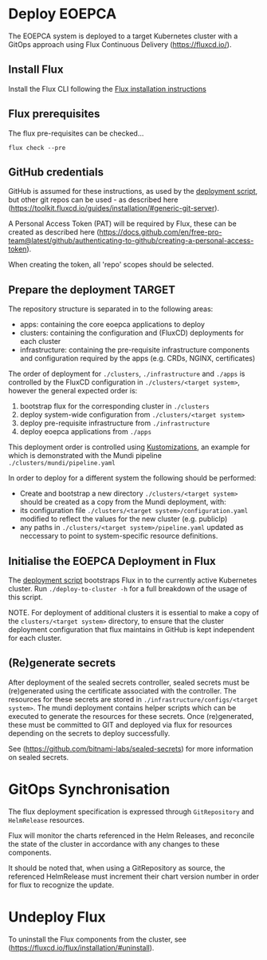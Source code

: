 # Deploy EOEPCA

The EOEPCA system is deployed to a target Kubernetes cluster with a GitOps approach using Flux Continuous Delivery (https://fluxcd.io/).

## Install Flux

Install the Flux CLI following the [Flux installation instructions](https://fluxcd.io/flux/installation/#install-the-flux-cli)

## Flux prerequisites

The flux pre-requisites can be checked...

```
flux check --pre
```

## GitHub credentials

GitHub is assumed for these instructions, as used by the [deployment script](./deploy-to-cluster), but other git repos can be used - as described here (https://toolkit.fluxcd.io/guides/installation/#generic-git-server).

A Personal Access Token (PAT) will be required by Flux, these can be created as described here (https://docs.github.com/en/free-pro-team@latest/github/authenticating-to-github/creating-a-personal-access-token).

When creating the token, all 'repo' scopes should be selected.

## Prepare the deployment TARGET

The repository structure is separated in to the following areas:
- apps: containing the core eoepca applications to deploy
- clusters: containing the configuration and (FluxCD) deployments for each cluster
- infrastructure: containing the pre-requisite infrastructure components and configuration required by the apps (e.g. CRDs, NGINX, certificates)

The order of deployment for `./clusters`, `./infrastructure` and `./apps` is controlled by the FluxCD configuration in `./clusters/<target system>`, however the general expected order is:
1. bootstrap flux for the corresponding cluster in `./clusters`
2. deploy system-wide configuration from `./clusters/<target system>`
3. deploy pre-requisite infrastructure from `./infrastructure`
4. deploy eoepca applications from `./apps`

This deployment order is controlled using [Kustomizations](https://fluxcd.io/flux/components/kustomize/kustomization/), an example for which is demonstrated with the Mundi pipeline `./clusters/mundi/pipeline.yaml`

In order to deploy for a different system the following should be performed:
- Create and bootstrap a new directory `./clusters/<target system>` should be created as a copy from the Mundi deployment, with:
- its configuration file `./clusters/<target system>/configuration.yaml` modified to reflect the values for the new cluster (e.g. publicIp)
- any paths in `./clusters/<target system>/pipeline.yaml` updated as neccessary to point to system-specific resource definitions.

## Initialise the EOEPCA Deployment in Flux

The [deployment script](./deploy-to-cluster) bootstraps Flux in to the currently active Kubernetes cluster. Run `./deploy-to-cluster -h` for a full breakdown of the usage of this script.

NOTE. For deployment of additional clusters it is essential to make a copy of the `clusters/<target system>` directory, to ensure that the cluster deployment configuration that flux maintains in GitHub is kept independent for each cluster.

## (Re)generate secrets

After deployment of the sealed secrets controller, sealed secrets must be (re)generated using the certificate associated with the controller.
The resources for these secrets are stored in `./infrastructure/configs/<target system>`. The mundi deployment contains helper scripts which can be executed to generate the resources for these secrets. Once (re)generated, these must be committed to GIT and deployed via flux for resources depending on the secrets to deploy successfully.

See (https://github.com/bitnami-labs/sealed-secrets) for more information on sealed secrets.

# GitOps Synchronisation

The flux deployment specification is expressed through `GitRepository` and `HelmRelease` resources.

Flux will monitor the charts referenced in the Helm Releases, and reconcile the state of the cluster in accordance with any changes to these components.

It should be noted that, when using a GitRepository as source, the referenced HelmRelease must increment their chart version number in order for flux to recognize the update.

# Undeploy Flux

To uninstall the Flux components from the cluster, see (https://fluxcd.io/flux/installation/#uninstall).
